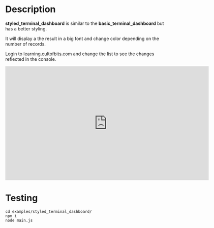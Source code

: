 # Description

**styled_terminal_dashboard** is similar to the **basic_terminal_dashboard** but has a better styling.

It will display a the result in a big font and change color depending on the number of records.

Login to learning.cultofbits.com and change the list to see the changes reflected in the console.


<iframe src="https://share.descript.com/embed/rN6Wu3axjOY" width="640" height="360" frameborder="0" allowfullscreen></iframe>


# Testing 

```
cd examples/styled_terminal_dashboard/
npm i 
node main.js
```


